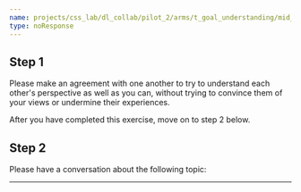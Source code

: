 ```yaml
---
name: projects/css_lab/dl_collab/pilot_2/arms/t_goal_understanding/mid_A.md
type: noResponse
---
```


## Step 1

Please make an agreement with one another to try to understand each other's perspective as well as you can, without trying to convince them of your views or undermine their experiences.

After you have completed this exercise, move on to step 2 below.

## Step 2

Please have a conversation about the following topic:

---
